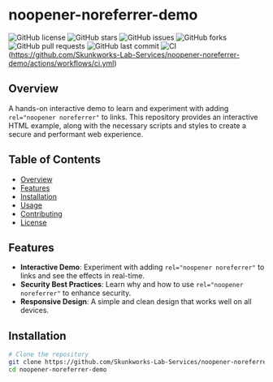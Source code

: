 # noopener-noreferrer-demo

![GitHub license](https://img.shields.io/github/license/Skunkworks-Lab-Services/noopener-noreferrer-demo)
![GitHub stars](https://img.shields.io/github/stars/Skunkworks-Lab-Services/noopener-noreferrer-demo)
![GitHub issues](https://img.shields.io/github/issues/Skunkworks-Lab-Services/noopener-noreferrer-demo)
![GitHub forks](https://img.shields.io/github/forks/Skunkworks-Lab-Services/noopener-noreferrer-demo)
![GitHub pull requests](https://img.shields.io/github/issues-pr/Skunkworks-Lab-Services/noopener-noreferrer-demo)
![GitHub last commit](https://img.shields.io/github/last-commit/Skunkworks-Lab-Services/noopener-noreferrer-demo)
![CI](https://github.com/Skunkworks-Lab-Services/noopener-noreferrer-demo/actions/workflows/ci.yml/badge.svg)(https://github.com/Skunkworks-Lab-Services/noopener-noreferrer-demo/actions/workflows/ci.yml)

## Overview

A hands-on interactive demo to learn and experiment with adding `rel="noopener noreferrer"` to links. This repository provides an interactive HTML example, along with the necessary scripts and styles to create a secure and performant web experience.

## Table of Contents

- [Overview](#overview)
- [Features](#features)
- [Installation](#installation)
- [Usage](#usage)
- [Contributing](#contributing)
- [License](#license)

## Features

- **Interactive Demo**: Experiment with adding `rel="noopener noreferrer"` to links and see the effects in real-time.
- **Security Best Practices**: Learn why and how to use `rel="noopener noreferrer"` to enhance security.
- **Responsive Design**: A simple and clean design that works well on all devices.

## Installation

```bash
# Clone the repository
git clone https://github.com/Skunkworks-Lab-Services/noopener-noreferrer-demo.git
cd noopener-noreferrer-demo
